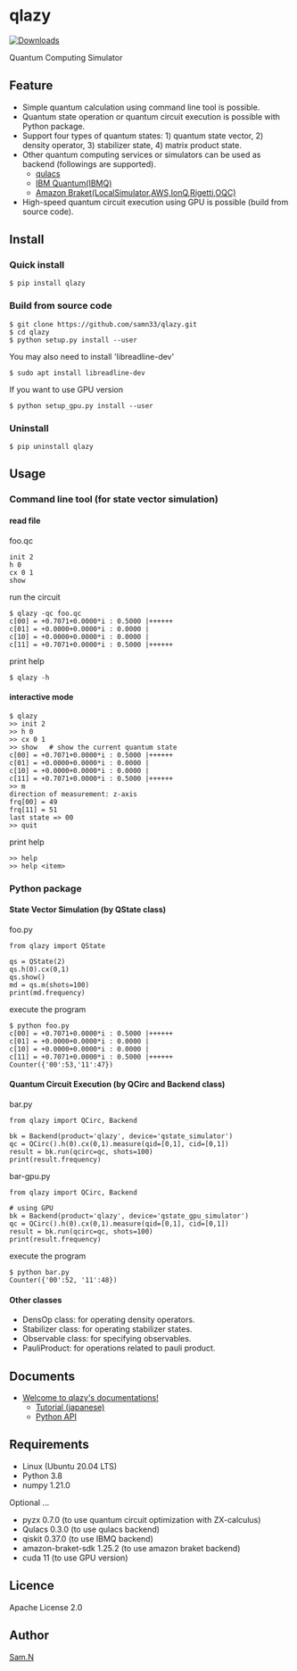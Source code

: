 qlazy
=====

[![Downloads](https://pepy.tech/badge/qlazy)](https://pepy.tech/project/qlazy)

Quantum Computing Simulator

## Feature

- Simple quantum calculation using command line tool is possible.
- Quantum state operation or quantum circuit execution is possible with Python package.
- Support four types of quantum states: 1) quantum state vector, 2) density operator, 3) stabilizer state, 4) matrix product state.
- Other quantum computing services or simulators can be used as backend (followings are supported).
    - [qulacs](https://github.com/qulacs/qulacs)
    - [IBM Quantum(IBMQ)](https://quantum-computing.ibm.com/)
    - [Amazon Braket(LocalSimulator,AWS,IonQ,Rigetti,OQC)](https://aws.amazon.com/braket/?nc1=h_ls)
- High-speed quantum circuit execution using GPU is possible (build from source code).

## Install

### Quick install

    $ pip install qlazy

### Build from source code

    $ git clone https://github.com/samn33/qlazy.git
    $ cd qlazy
    $ python setup.py install --user

You may also need to install 'libreadline-dev'

    $ sudo apt install libreadline-dev

If you want to use GPU version

    $ python setup_gpu.py install --user

### Uninstall

    $ pip uninstall qlazy

## Usage

### Command line tool (for state vector simulation)

#### read file

foo.qc

    init 2
    h 0
    cx 0 1
	show

run the circuit

    $ qlazy -qc foo.qc
    c[00] = +0.7071+0.0000*i : 0.5000 |++++++
    c[01] = +0.0000+0.0000*i : 0.0000 |
    c[10] = +0.0000+0.0000*i : 0.0000 |
    c[11] = +0.7071+0.0000*i : 0.5000 |++++++

print help
	
    $ qlazy -h

#### interactive mode

    $ qlazy
    >> init 2
    >> h 0
    >> cx 0 1
    >> show   # show the current quantum state
    c[00] = +0.7071+0.0000*i : 0.5000 |++++++
    c[01] = +0.0000+0.0000*i : 0.0000 |
    c[10] = +0.0000+0.0000*i : 0.0000 |
    c[11] = +0.7071+0.0000*i : 0.5000 |++++++
    >> m
    direction of measurement: z-axis
    frq[00] = 49
    frq[11] = 51
    last state => 00
    >> quit

print help

    >> help
    >> help <item>

### Python package

#### State Vector Simulation (by QState class)

foo.py
	
    from qlazy import QState
    
    qs = QState(2)
    qs.h(0).cx(0,1)
    qs.show()
    md = qs.m(shots=100)
    print(md.frequency)

execute the program

    $ python foo.py
    c[00] = +0.7071+0.0000*i : 0.5000 |++++++
    c[01] = +0.0000+0.0000*i : 0.0000 |
    c[10] = +0.0000+0.0000*i : 0.0000 |
    c[11] = +0.7071+0.0000*i : 0.5000 |++++++
    Counter({'00':53,'11':47})

#### Quantum Circuit Execution (by QCirc and Backend class)

bar.py
	
    from qlazy import QCirc, Backend
    
    bk = Backend(product='qlazy', device='qstate_simulator')
    qc = QCirc().h(0).cx(0,1).measure(qid=[0,1], cid=[0,1])
    result = bk.run(qcirc=qc, shots=100)
    print(result.frequency)

bar-gpu.py
	
    from qlazy import QCirc, Backend

    # using GPU
    bk = Backend(product='qlazy', device='qstate_gpu_simulator')
    qc = QCirc().h(0).cx(0,1).measure(qid=[0,1], cid=[0,1])
    result = bk.run(qcirc=qc, shots=100)
    print(result.frequency)

execute the program

    $ python bar.py
	Counter({'00':52, '11':48})

#### Other classes

- DensOp class: for operating density operators.
- Stabilizer class: for operating stabilizer states.
- Observable class: for specifying observables.
- PauliProduct: for operations related to pauli product.

## Documents

- [Welcome to qlazy's documentations!](http://samn33.github.io/qlazy-docs/index.html)
    - [Tutorial (japanese)](http://samn33.github.io/qlazy-docs/Tutorial_jp.html)
    - [Python API](http://samn33.github.io/qlazy-docs/python-api/qlazy.html)

## Requirements

- Linux (Ubuntu 20.04 LTS)
- Python 3.8
- numpy 1.21.0

Optional ...
- pyzx 0.7.0 (to use quantum circuit optimization with ZX-calculus)
- Qulacs 0.3.0 (to use qulacs backend)
- qiskit 0.37.0 (to use IBMQ backend)
- amazon-braket-sdk 1.25.2 (to use amazon braket backend)
- cuda 11 (to use GPU version)

## Licence

Apache License 2.0

## Author

[Sam.N](http://github.com/samn33)
